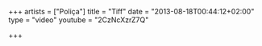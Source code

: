 +++
artists = ["Poliça"]
title = "Tiff"
date = "2013-08-18T00:44:12+02:00"
type = "video"
youtube = "2CzNcXzrZ7Q"

+++
